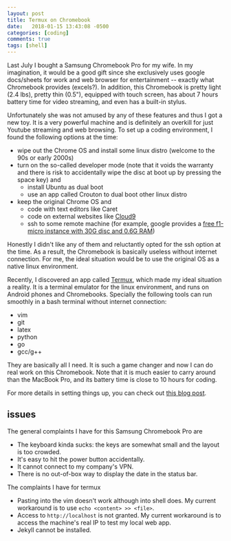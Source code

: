 ```yaml
---
layout: post
title: Termux on Chromebook
date:   2018-01-15 13:43:08 -0500
categories: [coding]
comments: true
tags: [shell]
---
```


Last July I bought a Samsung Chromebook Pro for my wife.
In my imagination,
it would be a good gift since she exclusively uses google docs/sheets for work and web browser for entertainment --
exactly what Chromebook provides (excels?).
In addition, this Chromebook is pretty light (2.4 lbs), pretty thin (0.5"), equipped with touch screen, 
has about 7 hours battery time for video streaming, and even has a built-in stylus.

Unfortunately she was not amused by any of these features and thus I got a new toy.
It is a very powerful machine and is definitely an overkill for just Youtube streaming and web browsing.
To set up a coding environment, I found the following options at the time:

* wipe out the Chrome OS and install some linux distro (welcome to the 90s or early 2000s)
* turn on the so-called developer mode (note that it voids the warranty and there is risk to accidentally wipe the disc at boot up by pressing the space key) and 
	* install Ubuntu as dual boot
    * use an app called Crouton to dual boot other linux distro
* keep the original Chrome OS and
    * code with text editors like Caret
	* code on external websites like [Cloud9](https://en.wikipedia.org/wiki/Cloud9_IDE)
    * ssh to some remote machine (for example, google provides a [free f1-micro instance with 30G disc and 0.6G RAM](https://cloud.google.com/free/))

Honestly I didn't like any of them and reluctantly opted for the ssh option at the time.
As a result, the Chromebook is basically useless without internet connection.
For me, the ideal situation would be to use the original OS as a native linux environment.

Recently, I discovered an app called [Termux](https://termux.com/), which made my ideal situation a reality.
It is a terminal emulator for the linux environment, and runs on Android phones and Chromebooks.
Specially the following tools can run smoothly in a bash terminal without internet connection:

* vim
* git
* latex
* python
* go
* gcc/g++

They are basically all I need.
It is such a game changer and now I can do real work on this Chromebook.
Note that it is much easier to carry around than the MacBook Pro, and its battery time is close to 10 hours for coding.

For more details in setting things up, you can check out [this blog post](https://blog.lessonslearned.org/building-a-more-secure-development-chromebook/).

## issues

The general complaints I have for this Samsung Chromebook Pro are

* The keyboard kinda sucks: the keys are somewhat small and the layout is too crowded.
* It's easy to hit the power button accidentally.
* It cannot connect to my company's VPN.
* There is no out-of-box way to display the date in the status bar.

The complaints I have for termux

* Pasting into the vim doesn't work although into shell does. My current workaround is to use `echo <content> >> <file>`.
* Access to `http://localhost` is not granted. My current workaround is to access the machine's real IP to test my local web app.
* Jekyll cannot be installed.
